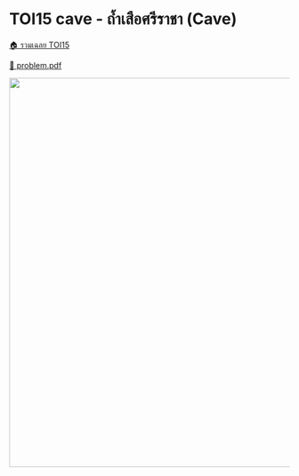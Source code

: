 <!-- @codegen_problem begin -->
# TOI15 cave - ถ้ำเสือศรีราชา (Cave)

[🏠 รวมเฉลย TOI15](../)

[💎 problem.pdf](./toi15_cave.pdf)

<img width="700" src="https://github.com/krist7599555/toi/assets/19445033/80c80822-7583-4bcd-a705-dae3eacdee85" />
<!-- @codegen_problem end -->
